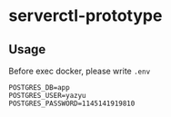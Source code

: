 # serverctl-prototype

## Usage
Before exec docker, please write `.env`
```
POSTGRES_DB=app
POSTGRES_USER=yazyu
POSTGRES_PASSWORD=1145141919810
```
